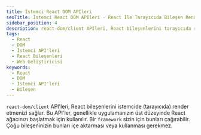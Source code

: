```yaml
---
title: İstemci React DOM APIleri
seoTitle: İstemci React DOM APIleri - React İle Tarayıcıda Bileşen Render Etme
sidebar_position: 4
description: react-dom/client APIleri, React bileşenlerini tarayıcıda render etmenizi sağlar. Bu APIler, uygulamanızın üst düzeyinde React ağacınızı başlatmak için kullanılır.
tags: 
  - React
  - DOM
  - İstemci API'leri
  - React Bileşenleri
  - Web Geliştiricisi
keywords: 
  - React
  - DOM
  - İstemci API'leri
  - Bileşen
---
```

`react-dom/client` API'leri, React bileşenlerini istemcide (tarayıcıda) render etmenizi sağlar. Bu API'ler, genellikle uygulamanızın üst düzeyinde React ağacınızı başlatmak için kullanılır. Bir `framework` sizin için bunları çağırabilir. Çoğu bileşeninizin bunları içe aktarması veya kullanması gerekmez.